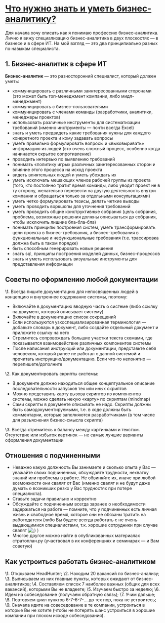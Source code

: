 # [Что нужно знать и уметь бизнес-аналитику?](http://iiba.ru/what-you-need-to-know-and-be-able-to-do-business-analytics/)

Для начала хочу описать как я понимаю профессию бизнес-аналитика. Лично я вижу специализацию бизнес-аналитика в двух плоскостях — в бизнесе и в сфере ИТ. На мой взгляд — это два принципиально разных по навыкам специалиста.

## 1. Бизнес-аналитик в сфере ИТ

**Бизнес-аналитик** — это разносторонний специалист, который должен уметь:

- коммуницировать с различными заинтересованными сторонами (это может быть топ-менеджмент компании, либо мидл-менеджмент)
- коммуницировать с бизнес-пользователями
- коммуницировать с членами команды (разработчики, аналитики, менеджеры проектов)
- использовать различные инструменты для систематизации требований (именно инструменты — почти всегда Excel)
- знать и уметь предвидеть какие требования нужны для каждого конкретного проекта и кому задавать вопросы
- уметь правильно формулировать вопросы и «выковыривать» информацию из людей (это очень сложный процесс, особенно когда начинается скрытое сопротивление)
- проводить интервью по выявлению требований
- понимать «политику игры» различных заинтересованных сторон и влияние этого процесса на исход проекта
- видеть влиятельных людей и уметь убеждать их
- уметь исключать мешающих членов рабочей группы из проекта (того, кто постоянно тратит время команды, либо уводит проект не в ту сторону, желательно перевести на другую деятельность внутри компании и обращаться только за отдельными консультациями)
- уметь четко формулировать тезисы, делать четкие выводы
- уметь проводить воркшопы для уточнения требований
- уметь проводить общие конструктивные собрания (цель собрания, проблема, возможные решения должны описываться до собрания, чтобы исключить лишние бла-бла-бла)
- понимать принципы построения систем, уметь трансформировать цели проекта в бизнес-требования, а бизнес-требования в функциональные и нефункциональные требования (т.е. трассировка должна быть в таком порядке)
- быть способным генерировать новые решения
- знать sql, принципы построения моделей данных, бизнес-процессов
- знать и уметь использовать визуальные инструменты для представления информации

## Советы по оформлению любой документации

\1. Всегда пишите документацию для непосвященных людей в концепцию и внутреннее содержание системы, поэтому:

- Включайте в документацию вводную часть о системе (либо ссылку на документ, который описывает систему)
- Включайте в документацию список сокрещений
- Если используются узкоспециализированная терминология — добавьте словарь в документ, либо создайте отдельный документ и приложите ссылку на него
- Стремитесь сопровождать большие участки текста схемами, где показывается взаимодействие различных компонентов системы
- После написания инструкций или документации, представьте себя человеком, который ранее не работал с данной системой и прочитать инструкцию/документацию. Если что-то непонятно — перепишете/дополните

\2. Как документировать скрипты системы:

- В документе должно находиться общее концептуальное описание последовательности запусков тех или иных скриптов
- Можно представить карту вызова скриптов из компонентов системы, можно сделать некую «карту» по скриптам (mindmap)
- Сами скрипты в документе описывать не надо. Скрипты должны быть самодокументируемыми, т.е. в коде должны быть комментарии, которые заполняются разработчиками (в том числе для разъяснения бизнес-смысла скрипта)

\3. Всегда стремитесь к балансу между картинками и текстом. Отсутствие или избыток картинок — не самые лучшие варианты оформления документации

## Отношения с подчиненными

- Неважно какую должность Вы занимаете и сколько опыта у Вас — уважайте своих подчиненных, обсуждайте трудности, нехватку знаний или проблемы в работе. Не обвиняйте их, иначе при любой возможности они свалят от Вас (именно свалят и не будут даже думать о возникших резко у Вас трудностях при потере специалиста).
- Ставьте задачи правильно и корректно
- Обсуждайте с подчиненным всегда заранее о необходимости задержаться на работе — помните, что у подчиненных есть личная жизнь и свободное время, которое они не обязаны тратить на работодателя (либо Вы будете всегда работать с не очень выдающимися специалистами, т.к. хорошие сотрудники при случае свалят ![;)](http://iiba.ru/wp-includes/images/smilies/icon_wink.gif) )
- Многое другое можно найти в опубликованных материалах стратоплан.ру (участвовал в их конференциях и семинарах — и Вам советую)

## Как устроиться работать бизнес-аналитиком

\1. Открываем HeadHunter;
\2. Находим 20 вакансий по бизнес-анализу;
\3. Выписываем из них главные пункты, которых ожидают от бизнес-аналитиков;
\4. Составляем список 7 наиболее важных (общих для всех вакансий), которыми Вы не владеете;
\5. Изучаем быстро за неделю;
\6. Идем на собеседование (получаем обратную связь);
\7. Учим дальше;
\8. Повторяем цикл пунктов 6-7-6-7-… до тех пор, пока не устроитесь;
\9. Сначала идите на совеседование в те компании, устроиться в которые Вы не хотите (чтобы не потерять шанс устроиться в хорошие компании при плохом исходе собеседования).
